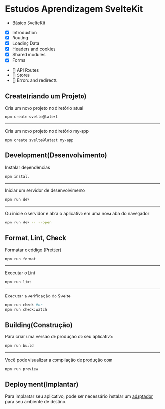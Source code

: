 # Estudos Aprendizagem SvelteKit

 - Básico SvelteKit
  - [x] Introduction
  - [x] Routing
  - [x] Loading Data
  - [x] Headers and cookies
  - [x] Shared modules
  - [x] Forms
  - [] API Routes
  - [] Stores
  - [] Errors and redirects

## Create(riando um Projeto)

Cria um novo projeto no diretório atual

```bash
npm create svelte@latest
```

---

Cria um novo projeto no diretório my-app

```bash
npm create svelte@latest my-app
```

## Development(Desenvolvimento)

Instalar dependências

```bash
npm install
```

---

Iniciar um servidor de desenvolvimento

```bash
npm run dev
```

---

Ou inicie o servidor e abra o aplicativo em uma nova aba do navegador

```bash
npm run dev -- --open
```

## Format, Lint, Check

Formatar o código (Prettier)

```bash
npm run format
```

---

Executar o Lint

```bash
npm run lint
```

---

Executar a verificação do Svelte

```bash
npm run check #or
npm run check:watch
```


## Building(Construção)

Para criar uma versão de produção do seu aplicativo:

```bash
npm run build
```

---

Você pode visualizar a compilação de produção com 

```bash
npm run preview
```

## Deployment(Implantar)

Para implantar seu aplicativo, pode ser necessário instalar um [adaptador](https://kit.svelte.dev/docs/adapters) para seu ambiente de destino.
